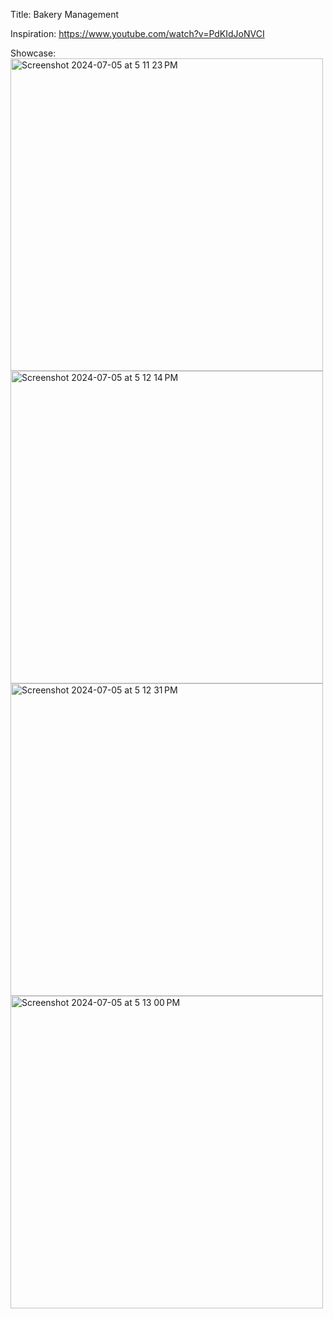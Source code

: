 Title: Bakery Management

Inspiration: https://www.youtube.com/watch?v=PdKIdJoNVCI

Showcase:
<br />
<img width="500" alt="Screenshot 2024-07-05 at 5 11 23 PM" src="https://github.com/uwuelias/bakery_management/assets/114600233/16e4e374-830f-458e-9f4a-b28f12b314f0"> 
<br />
<img width="500" alt="Screenshot 2024-07-05 at 5 12 14 PM" src="https://github.com/uwuelias/bakery_management/assets/114600233/012d5a63-ee57-4e91-9248-da7394018ada"> 
<br />
<img width="500" alt="Screenshot 2024-07-05 at 5 12 31 PM" src="https://github.com/uwuelias/bakery_management/assets/114600233/c783bbce-8e8d-41d4-b5eb-e71d8e4ace72"> 
<br />
<img width="500" alt="Screenshot 2024-07-05 at 5 13 00 PM" src="https://github.com/uwuelias/bakery_management/assets/114600233/600d9a70-1e9f-43ff-a422-9903364991f3"> 

